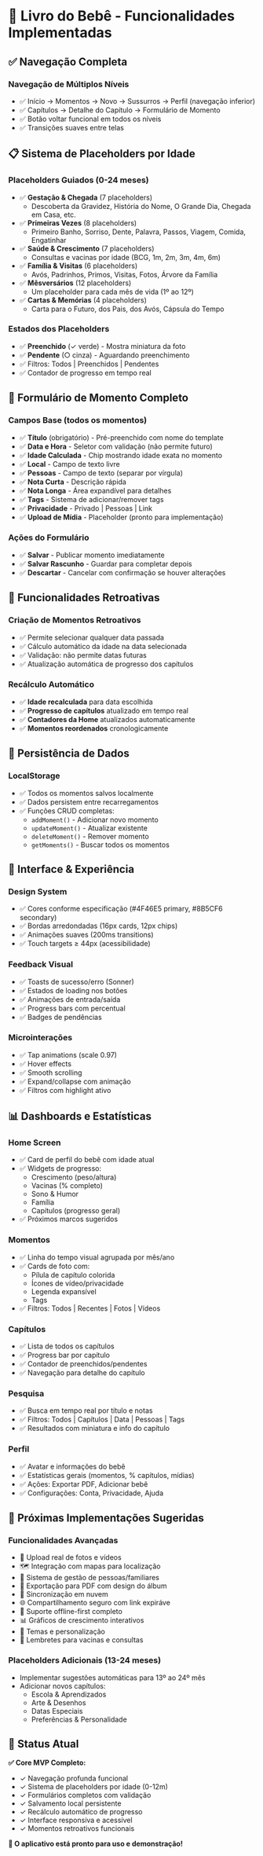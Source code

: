 # 📖 Livro do Bebê - Funcionalidades Implementadas

## ✅ Navegação Completa

### Navegação de Múltiplos Níveis
- ✅ Início → Momentos → Novo → Sussurros → Perfil (navegação inferior)
- ✅ Capítulos → Detalhe do Capítulo → Formulário de Momento
- ✅ Botão voltar funcional em todos os níveis
- ✅ Transições suaves entre telas

## 📋 Sistema de Placeholders por Idade

### Placeholders Guiados (0-24 meses)
- ✅ **Gestação & Chegada** (7 placeholders)
  - Descoberta da Gravidez, História do Nome, O Grande Dia, Chegada em Casa, etc.
- ✅ **Primeiras Vezes** (8 placeholders)
  - Primeiro Banho, Sorriso, Dente, Palavra, Passos, Viagem, Comida, Engatinhar
- ✅ **Saúde & Crescimento** (7 placeholders)
  - Consultas e vacinas por idade (BCG, 1m, 2m, 3m, 4m, 6m)
- ✅ **Família & Visitas** (6 placeholders)
  - Avós, Padrinhos, Primos, Visitas, Fotos, Árvore da Família
- ✅ **Mêsversários** (12 placeholders)
  - Um placeholder para cada mês de vida (1º ao 12º)
- ✅ **Cartas & Memórias** (4 placeholders)
  - Carta para o Futuro, dos Pais, dos Avós, Cápsula do Tempo

### Estados dos Placeholders
- ✅ **Preenchido** (✓ verde) - Mostra miniatura da foto
- ✅ **Pendente** (○ cinza) - Aguardando preenchimento
- ✅ Filtros: Todos | Preenchidos | Pendentes
- ✅ Contador de progresso em tempo real

## 📝 Formulário de Momento Completo

### Campos Base (todos os momentos)
- ✅ **Título** (obrigatório) - Pré-preenchido com nome do template
- ✅ **Data e Hora** - Seletor com validação (não permite futuro)
- ✅ **Idade Calculada** - Chip mostrando idade exata no momento
- ✅ **Local** - Campo de texto livre
- ✅ **Pessoas** - Campo de texto (separar por vírgula)
- ✅ **Nota Curta** - Descrição rápida
- ✅ **Nota Longa** - Área expandível para detalhes
- ✅ **Tags** - Sistema de adicionar/remover tags
- ✅ **Privacidade** - Privado | Pessoas | Link
- ✅ **Upload de Mídia** - Placeholder (pronto para implementação)

### Ações do Formulário
- ✅ **Salvar** - Publicar momento imediatamente
- ✅ **Salvar Rascunho** - Guardar para completar depois
- ✅ **Descartar** - Cancelar com confirmação se houver alterações

## 🔄 Funcionalidades Retroativas

### Criação de Momentos Retroativos
- ✅ Permite selecionar qualquer data passada
- ✅ Cálculo automático da idade na data selecionada
- ✅ Validação: não permite datas futuras
- ✅ Atualização automática de progresso dos capítulos

### Recálculo Automático
- ✅ **Idade recalculada** para data escolhida
- ✅ **Progresso de capítulos** atualizado em tempo real
- ✅ **Contadores da Home** atualizados automaticamente
- ✅ **Momentos reordenados** cronologicamente

## 💾 Persistência de Dados

### LocalStorage
- ✅ Todos os momentos salvos localmente
- ✅ Dados persistem entre recarregamentos
- ✅ Funções CRUD completas:
  - `addMoment()` - Adicionar novo momento
  - `updateMoment()` - Atualizar existente
  - `deleteMoment()` - Remover momento
  - `getMoments()` - Buscar todos os momentos

## 🎨 Interface & Experiência

### Design System
- ✅ Cores conforme especificação (#4F46E5 primary, #8B5CF6 secondary)
- ✅ Bordas arredondadas (16px cards, 12px chips)
- ✅ Animações suaves (200ms transitions)
- ✅ Touch targets ≥ 44px (acessibilidade)

### Feedback Visual
- ✅ Toasts de sucesso/erro (Sonner)
- ✅ Estados de loading nos botões
- ✅ Animações de entrada/saída
- ✅ Progress bars com percentual
- ✅ Badges de pendências

### Microinterações
- ✅ Tap animations (scale 0.97)
- ✅ Hover effects
- ✅ Smooth scrolling
- ✅ Expand/collapse com animação
- ✅ Filtros com highlight ativo

## 📊 Dashboards e Estatísticas

### Home Screen
- ✅ Card de perfil do bebê com idade atual
- ✅ Widgets de progresso:
  - Crescimento (peso/altura)
  - Vacinas (% completo)
  - Sono & Humor
  - Família
  - Capítulos (progresso geral)
- ✅ Próximos marcos sugeridos

### Momentos
- ✅ Linha do tempo visual agrupada por mês/ano
- ✅ Cards de foto com:
  - Pílula de capítulo colorida
  - Ícones de vídeo/privacidade
  - Legenda expansível
  - Tags
- ✅ Filtros: Todos | Recentes | Fotos | Vídeos

### Capítulos
- ✅ Lista de todos os capítulos
- ✅ Progress bar por capítulo
- ✅ Contador de preenchidos/pendentes
- ✅ Navegação para detalhe do capítulo

### Pesquisa
- ✅ Busca em tempo real por título e notas
- ✅ Filtros: Todos | Capítulos | Data | Pessoas | Tags
- ✅ Resultados com miniatura e info do capítulo

### Perfil
- ✅ Avatar e informações do bebê
- ✅ Estatísticas gerais (momentos, % capítulos, mídias)
- ✅ Ações: Exportar PDF, Adicionar bebê
- ✅ Configurações: Conta, Privacidade, Ajuda

## 🚀 Próximas Implementações Sugeridas

### Funcionalidades Avançadas
- 📸 Upload real de fotos e vídeos
- 🗺️ Integração com mapas para localização
- 👥 Sistema de gestão de pessoas/familiares
- 📄 Exportação para PDF com design do álbum
- 🔄 Sincronização em nuvem
- 🌐 Compartilhamento seguro com link expiráve
- 📱 Suporte offline-first completo
- 📊 Gráficos de crescimento interativos
- 🎨 Temas e personalização
- 🔔 Lembretes para vacinas e consultas

### Placeholders Adicionais (13-24 meses)
- Implementar sugestões automáticas para 13º ao 24º mês
- Adicionar novos capítulos:
  - Escola & Aprendizados
  - Arte & Desenhos  
  - Datas Especiais
  - Preferências & Personalidade

## 🎯 Status Atual

**✅ Core MVP Completo:**
- ✓ Navegação profunda funcional
- ✓ Sistema de placeholders por idade (0-12m)
- ✓ Formulários completos com validação
- ✓ Salvamento local persistente
- ✓ Recálculo automático de progresso
- ✓ Interface responsiva e acessível
- ✓ Momentos retroativos funcionais

**🎉 O aplicativo está pronto para uso e demonstração!**
